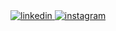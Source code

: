 <!-- ![header](https://capsule-render.vercel.app/api?type=slice&color=75BDE0&height=200&section=header&text=PARK%20SI%20HYUNG&fontSize=80&fontColor=000000) -->
<!-- # **<div>I'm Park Si Hyung, Frontend Developer using React 🚀</div>**
- 💻  I’m currently working on [여신티켓](https://apps.apple.com/kr/app/%EC%97%AC%EC%8B%A0%ED%8B%B0%EC%BC%93/id1228558605)  
-  🎾  Also, a passionate Tennis lover. -->
<!-- <br/>
<br/>  
<div><img src="https://github-readme-stats.vercel.app/api?username=shpkc&show_icons=true&count_private=true&hide_border=true" align="center" /></div> -->
<!-- [![Top Langs](https://github-readme-stats.vercel.app/api/top-langs/?username=shpkc&layout=compact)](https://github.com/anuraghazra/github-readme-stats) -->

<div>
<a href="https://www.linkedin.com/in/sihyung-park-1a8805211/" target="_blank">
<img src=https://img.shields.io/badge/linkedin-%231E77B5.svg?&style=for-the-badge&logo=linkedin&logoColor=white alt=linkedin style="margin-bottom: 5px;" />
</a>
<a href="https://teveloper.me/about" target="_blank">
<img src=https://img.shields.io/badge/About-%23000000.svg?&style=for-the-badge&logo=Buy%20Me%20A%20Coffee&logoColor=white alt=instagram style="margin-bottom: 5px;" />
</a>
<!-- <a href="https://dev.to//" target="_blank">
<img src=https://img.shields.io/badge/dev.to-%2308090A.svg?&style=for-the-badge&logo=dev.to&logoColor=white alt=devto style="margin-bottom: 5px;" />
</a> -->
</div>
